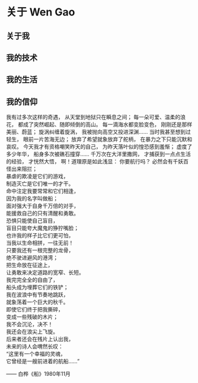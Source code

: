 # 关于 Wen Gao


## 关于我

## 我的技术

## 我的生活

## 我的信仰

我有过多次这样的奇遇，
从天堂到地狱只在瞬息之间；
每一朵可爱、温柔的浪花，
都成了突然崛起、随即倾倒的高山。
每一滴海水都变脸变色，
刚刚还是那样美丽、蔚蓝；
旋涡纠缠着旋涡，
我被抛向高空又投进深渊……
当时我甚至想到过轻生，
眼前一片苦海无边；
放弃了希望就象放弃了舵柄，
在暴力之下只能沉默和哀叹。
今天我才有资格嘲笑昨天的自己，
为昨天落叶似的惶恐感到羞惭；
虚度了多少年华，
船身多次被礁石撞穿……
千万次在大洋里撒网，
才捕获到一点点生活的经验，
才恍然大悟，
啊！道理原是如此浅显：
你要航行吗？
必然会有千妖百怪出来阻拦；  
暴虐的欺凌是它们的游戏，  
制造灭亡是它们唯一的才干。  
命中注定我要常常和它们相逢，  
因为我的名字叫做船；  
面对强大于自身千万倍的对手，  
能援救自己的只有清醒和勇敢。  
恐惧只能使自己盲目，  
盲目只能夸大魔鬼的狰狞嘴脸；  
也许我的样子比它们更可怕，  
当我以生命相拼，一往无前！  
只要我还有一根完整的龙骨，  
绝不驶进避风的港湾；  
把生命放在征途上，  
让勇敢来决定道路的宽窄、长短。  
我完完全全的自由了，  
船头成为埋葬它们的铁铲；  
我在波浪中有节奏地跳跃，  
就象荡着一个巨大的秋千。  
即使它们终于把我撕碎，  
变成一些残破的木片；  
我不会沉沦，决不！  
我还会在浪尖上飞旋。  
后来者还会在残片上认出我，  
未来的诗人会喟然长叹：  
“这里有一个幸福的灵魂，  
它曾经是一艘前进着的航船……”

—— 白桦《船》1980年11月
